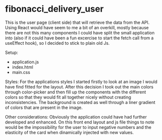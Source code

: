 # fibonacci_delivery_user
This is the user page (client side) that will retrieve the data from the API.
Using React would have seem to me a bit of an overkill, mostly because there are not this many components I could have split the small application
into (also if it could have been a fun excercise to start the fetch call from a useEffect hook), so I decided to stick to plain old Js. 

Setup:
- application.js
- index.html
- main.css

Styles:
For the applications styles I started firstly to look at an image I would have find fitted for the layout. After this decision I took out the main 
colors through color-picker and then fill up the components with the different colors so that they would fit all together nicely without creating inconsistencies.
The background is created as well through a liner gradient of colors that are present in the image.

Other considerations:
Obviously the application could have had further developed and enhanced. On this front end layout and js file things to note would be the impossibility for the 
user to input negative numbers and the elasticity of the card when dinamically injected with new values.

